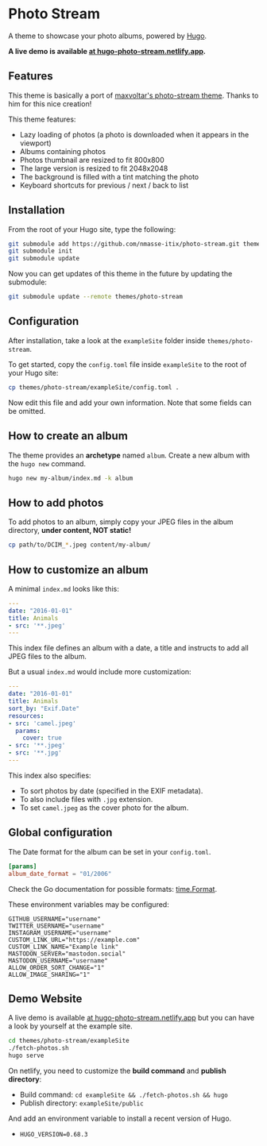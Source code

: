 # Photo Stream

A theme to showcase your photo albums, powered by [Hugo](https://gohugo.io).

**A live demo is available [at hugo-photo-stream.netlify.app](https://hugo-photo-stream.netlify.app/).**

## Features

This theme is basically a port of [maxvoltar's photo-stream theme](https://github.com/maxvoltar/photo-stream).
Thanks to him for this nice creation!

This theme features:

* Lazy loading of photos (a photo is downloaded when it appears in the viewport)
* Albums containing photos
* Photos thumbnail are resized to fit 800x800
* The large version is resized to fit 2048x2048
* The background is filled with a tint matching the photo
* Keyboard shortcuts for previous / next / back to list

## Installation

From the root of your Hugo site, type the following:

```sh
git submodule add https://github.com/nmasse-itix/photo-stream.git themes/photo-stream
git submodule init
git submodule update
```

Now you can get updates of this theme in the future by updating the submodule:

```sh
git submodule update --remote themes/photo-stream
```

## Configuration

After installation, take a look at the `exampleSite` folder inside `themes/photo-stream`.

To get started, copy the `config.toml` file inside `exampleSite` to the root of your Hugo site:

```sh
cp themes/photo-stream/exampleSite/config.toml .
```

Now edit this file and add your own information. Note that some fields can be omitted.

## How to create an album

The theme provides an **archetype** named `album`.
Create a new album with the `hugo new` command.

```sh
hugo new my-album/index.md -k album
```

## How to add photos

To add photos to an album, simply copy your JPEG files in the album directory, **under content, NOT static!**

```sh
cp path/to/DCIM_*.jpeg content/my-album/
```

## How to customize an album

A minimal `index.md` looks like this:

```yaml
---
date: "2016-01-01"
title: Animals
- src: '**.jpeg'
---
```

This index file defines an album with a date, a title and instructs to add all JPEG files to the album.

But a usual `index.md` would include more customization:

```yaml
---
date: "2016-01-01"
title: Animals
sort_by: "Exif.Date"
resources:
- src: 'camel.jpeg'
  params:
    cover: true
- src: '**.jpeg'
- src: '**.jpg'
---
```

This index also specifies:

* To sort photos by date (specified in the EXIF metadata).
* To also include files with `.jpg` extension.
* To set `camel.jpeg` as the cover photo for the album.

## Global configuration

The Date format for the album can be set in your `config.toml`.

```toml
[params]
album_date_format = "01/2006"
```

Check the Go documentation for possible formats: [time.Format](https://golang.org/pkg/time/#Time.Format).

These environment variables may be configured:
```
GITHUB_USERNAME="username"
TWITTER_USERNAME="username"
INSTAGRAM_USERNAME="username"
CUSTOM_LINK_URL="https://example.com"
CUSTOM_LINK_NAME="Example link"
MASTODON_SERVER="mastodon.social"
MASTODON_USERNAME="username"
ALLOW_ORDER_SORT_CHANGE="1"
ALLOW_IMAGE_SHARING="1"
```

## Demo Website

A live demo is available [at hugo-photo-stream.netlify.app](https://hugo-photo-stream.netlify.app/) but you can have a look by yourself at the example site.

```sh
cd themes/photo-stream/exampleSite
./fetch-photos.sh
hugo serve
```

On netlify, you need to customize the **build command** and **publish directory**:

* Build command: `cd exampleSite && ./fetch-photos.sh && hugo`
* Publish directory: `exampleSite/public`

And add an environment variable to install a recent version of Hugo.

* `HUGO_VERSION=0.68.3`


